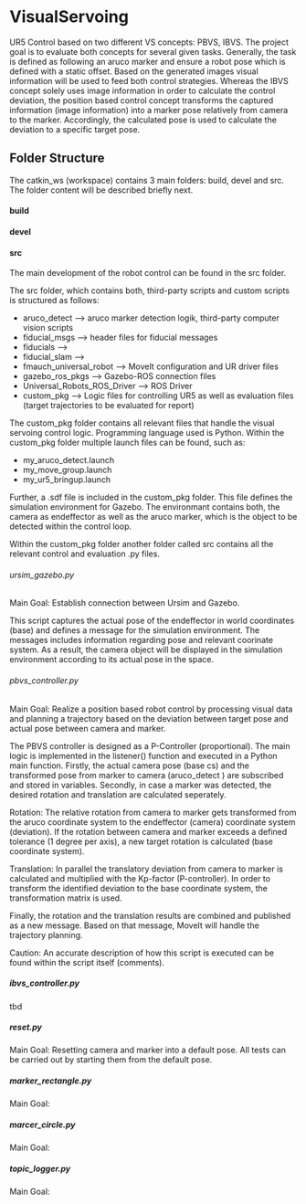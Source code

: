 # VisualServoing
UR5 Control based on two different VS concepts: PBVS, IBVS.
The project goal is to evaluate both concepts for several given tasks. Generally, the task is defined as following an aruco marker and ensure a robot pose which is defined with a static offset. Based on the generated images visual information will be used to feed both control strategies. 
Whereas the IBVS concept solely uses image information in order to calculate the control deviation, the position based control concept transforms the captured information (image information) into a marker pose relatively from camera to the marker. Accordingly, the calculated pose is used to calculate the deviation to a specific target pose.  

## Folder Structure

The catkin_ws (workspace) contains 3 main folders: build, devel and src. The folder content will be described briefly next.

#### build

#### devel

#### src

The main development of the robot control can be found in the src folder.

The src folder, which contains both, third-party scripts and custom scripts is structured as follows:
- aruco_detect                    --> aruco marker detection logik, third-party computer vision scripts
- fiducial_msgs                   --> header files for fiducial messages 
- fiducials                       -->
- fiducial_slam                   -->
- fmauch_universal_robot          --> MoveIt configuration and UR driver files
- gazebo_ros_pkgs                 --> Gazebo-ROS connection files
- Universal_Robots_ROS_Driver     --> ROS Driver
- custom_pkg                      --> Logic files for controlling UR5 as well as evaluation files (target trajectories to be evaluated for report)

The custom_pkg folder contains all relevant files that handle the visual servoing control logic. Programming language used is Python.
Within the custom_pkg folder multiple launch files can be found, such as:
- my_aruco_detect.launch
- my_move_group.launch
- my_ur5_bringup.launch

Further, a .sdf file is included in the custom_pkg folder. This file defines the simulation environment for Gazebo. The environmant contains both, the camera as endeffector as well as the aruco marker, which is the object to be detected within the control loop.

Within the custom_pkg folder another folder called src contains all the relevant control and evaluation .py files. 

###### ursim_gazebo.py

Main Goal: Establish connection between Ursim and Gazebo. 

This script captures the actual pose of the endeffector in world coordinates (base) and defines a message for the simulation environment. The messages includes information regarding pose and relevant coorinate system. As a result, the camera object will be displayed in the simulation environment according to its actual pose in the space.

###### pbvs_controller.py

Main Goal: Realize a position based robot control by processing visual data and planning a trajectory based on the deviation between target pose and actual pose between camera and marker.

The PBVS controller is designed as a P-Controller (proportional). The main logic is implemented in the listener() function and executed in a Python main function. Firstly, the actual camera pose (base cs) and the transformed pose from marker to camera (aruco_detect ) are subscribed and stored in variables. Secondly, in case a marker was detected, the desired rotation and translation are calculated seperately.

Rotation: The relative rotation from camera to marker gets transformed from the aruco coordinate system to the endeffector (camera) coordinate system (deviation). If the rotation between camera and marker exceeds a defined tolerance (1 degree per axis), a new target rotation is calculated (base coordinate system). 

Translation: In parallel the translatory deviation from camera to marker is calculated and multiplied with the Kp-factor (P-controller). In order to transform the identified deviation to the base coordinate system, the transformation matrix is used. 

Finally, the rotation and the translation results are combined and published as a new message. Based on that message, MoveIt will handle the trajectory planning. 

Caution: An accurate description of how this script is executed can be found within the script itself (comments).

##### ibvs_controller.py

tbd

##### reset.py

Main Goal: Resetting camera and marker into a default pose. All tests can be carried out by starting them from the default pose.

##### marker_rectangle.py

Main Goal: 

##### marcer_circle.py

Main Goal:

##### topic_logger.py

Main Goal: 










